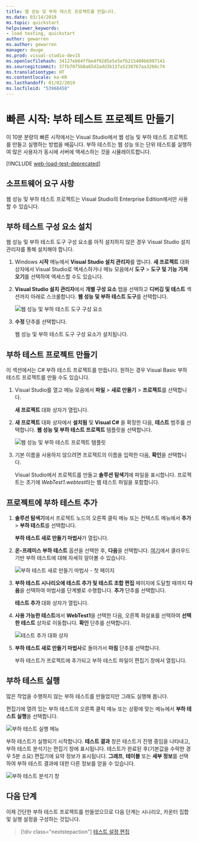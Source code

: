 ```yaml
---
title: 웹 성능 및 부하 테스트 프로젝트를 만듭니다.
ms.date: 03/14/2018
ms.topic: quickstart
helpviewer_keywords:
- load testing, quickstart
author: gewarren
ms.author: gewarren
manager: douge
ms.prod: visual-studio-dev15
ms.openlocfilehash: 34127eb64ffbe4f9285e5e5efb215409b6997141
ms.sourcegitcommit: 37fb7075b0a65d2add3b137a5230767aa3266c74
ms.translationtype: HT
ms.contentlocale: ko-KR
ms.lasthandoff: 01/02/2019
ms.locfileid: "53968458"
---
```

# <a name="quickstart-create-a-load-test-project"></a>빠른 시작: 부하 테스트 프로젝트 만들기

이 10분 분량의 빠른 시작에서는 Visual Studio에서 웹 성능 및 부하 테스트 프로젝트를 만들고 실행하는 방법을 배웁니다. 부하 테스트는 웹 성능 또는 단위 테스트를 실행하여 많은 사용자가 동시에 서버에 액세스하는 것을 시뮬레이트합니다.

[!INCLUDE [web-load-test-deprecated](includes/web-load-test-deprecated.md)]

## <a name="software-requirements"></a>소프트웨어 요구 사항

웹 성능 및 부하 테스트 프로젝트는 Visual Studio의 Enterprise Edition에서만 사용할 수 있습니다.

## <a name="install-the-load-testing-component"></a>부하 테스트 구성 요소 설치

웹 성능 및 부하 테스트 도구 구성 요소를 아직 설치하지 않은 경우 Visual Studio 설치 관리자를 통해 설치해야 합니다.

1. Windows **시작** 메뉴에서 **Visual Studio 설치 관리자**를 엽니다. **새 프로젝트** 대화 상자에서 Visual Studio로 액세스하거나 메뉴 모음에서 **도구** > **도구 및 기능 가져오기**를 선택하여 액세스할 수도 있습니다.

1. **Visual Studio 설치 관리자**에서 **개별 구성 요소** 탭을 선택하고 **디버깅 및 테스트** 섹션까지 아래로 스크롤합니다. **웹 성능 및 부하 테스트 도구**를 선택합니다.

   ![웹 성능 및 부하 테스트 도구 구성 요소](media/web-perf-load-testing-tools-component.png)

1. **수정** 단추를 선택합니다.

   웹 성능 및 부하 테스트 도구 구성 요소가 설치됩니다.

## <a name="create-a-load-test-project"></a>부하 테스트 프로젝트 만들기

이 섹션에서는 C# 부하 테스트 프로젝트를 만듭니다. 원하는 경우 Visual Basic 부하 테스트 프로젝트를 만들 수도 있습니다.

1. Visual Studio를 열고 메뉴 모음에서 **파일** > **새로 만들기** > **프로젝트**를 선택합니다.

   **새 프로젝트** 대화 상자가 열립니다.

1. **새 프로젝트** 대화 상자에서 **설치됨** 및 **Visual C#** 을 확장한 다음, **테스트** 범주를 선택합니다. **웹 성능 및 부하 테스트 프로젝트** 템플릿을 선택합니다.

   ![웹 성능 및 부하 테스트 프로젝트 템플릿](media/web-perf-load-test-project-template.png)

1. 기본 이름을 사용하지 않으려면 프로젝트의 이름을 입력한 다음, **확인**을 선택합니다.

   Visual Studio에서 프로젝트를 만들고 **솔루션 탐색기**에 파일을 표시합니다. 프로젝트는 초기에 *WebTest1.webtest*라는 웹 테스트 파일을 포함합니다.

## <a name="add-a-load-test-to-the-project"></a>프로젝트에 부하 테스트 추가

1. **솔루션 탐색기**에서 프로젝트 노드의 오른쪽 클릭 메뉴 또는 컨텍스트 메뉴에서 **추가** > **부하 테스트**를 선택합니다.

   **부하 테스트 새로 만들기 마법사**가 열립니다.

1. **온-프레미스 부하 테스트** 옵션을 선택한 후, **다음**을 선택합니다. [여기](/azure/devops/test/load-test/get-started-simple-cloud-load-test?view=vsts)에서 클라우드 기반 부하 테스트에 대해 자세히 알아볼 수 있습니다.

   ![부하 테스트 새로 만들기 마법사 - 첫 페이지](media/load-test-wizard-page-1.png)

1. **부하 테스트 시나리오에 테스트 추가 및 테스트 조합 편집** 페이지에 도달할 때까지 **다음**을 선택하여 마법사를 단계별로 수행합니다. **추가** 단추를 선택합니다.

   **테스트 추가** 대화 상자가 열립니다.

1. **사용 가능한 테스트**에서 **WebTest1**을 선택한 다음, 오른쪽 화살표를 선택하여 **선택한 테스트** 상자로 이동합니다. **확인** 단추를 선택합니다.

   ![테스트 추가 대화 상자](media/add-tests-dialog-box.png)

1. **부하 테스트 새로 만들기 마법사**로 돌아가서 **마침** 단추를 선택합니다.

   부하 테스트가 프로젝트에 추가되고 부하 테스트 파일이 편집기 창에서 열립니다.

## <a name="run-the-load-test"></a>부하 테스트 실행

많은 작업을 수행하지 않는 부하 테스트를 만들었지만 그래도 실행해 봅니다.

편집기에 열려 있는 부하 테스트의 오른쪽 클릭 메뉴 또는 상황에 맞는 메뉴에서 **부하 테스트 실행**을 선택합니다.

![부하 테스트 실행 메뉴](media/run-load-test.png)

부하 테스트가 실행되기 시작합니다. **테스트 결과** 창은 테스트가 진행 중임을 나타내고, 부하 테스트 분석기는 편집기 창에 표시됩니다. 테스트가 완료된 후(기본값을 수락한 경우 5분 소요) 편집기에 요약 정보가 표시됩니다. **그래프**, **테이블** 또는 **세부 정보**를 선택하여 부하 테스트 결과에 대한 다른 정보를 얻을 수 있습니다.

![부하 테스트 분석기 창](media/load-test-analyzer.png)

## <a name="next-steps"></a>다음 단계

이제 간단한 부하 테스트 프로젝트를 만들었으므로 다음 단계는 시나리오, 카운터 집합 및 실행 설정을 구성하는 것입니다.

> [!div class="nextstepaction"]
> [테스트 설정 편집](edit-load-tests.md)
